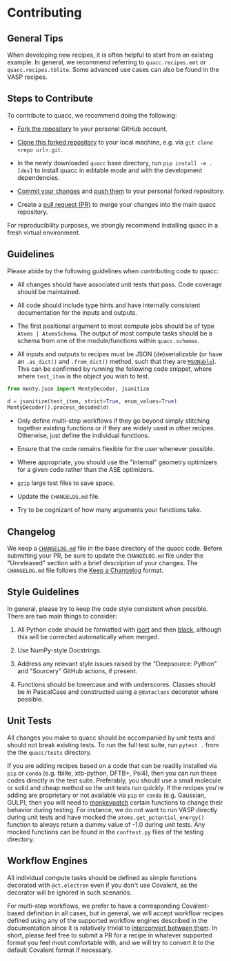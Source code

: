# Contributing

## General Tips

When developing new recipes, it is often helpful to start from an existing example. In general, we recommend referring to `quacc.recipes.emt` or `quacc.recipes.tblite`. Some advanced use cases can also be found in the VASP recipes.

## Steps to Contribute

To contribute to quacc, we recommend doing the following:

- [Fork the repository](https://docs.github.com/en/get-started/quickstart/fork-a-repo) to your personal GitHub account.

- [Clone this forked repository](https://docs.github.com/en/repositories/creating-and-managing-repositories/cloning-a-repository) to your local machine, e.g. via `git clone <repo url>.git`.

- In the newly downloaded `quacc` base directory, run `pip install -e .[dev]` to install quacc in editable mode and with the development dependencies.

- [Commit your changes](https://github.com/git-guides/git-commit) and [push them](https://github.com/git-guides/git-push) to your personal forked repository.

- Create a [pull request (PR)](https://docs.github.com/en/pull-requests/collaborating-with-pull-requests/proposing-changes-to-your-work-with-pull-requests/creating-a-pull-request) to merge your changes into the main quacc repository.

For reproducibility purposes, we strongly recommend installing quacc in a fresh virtual environment.

## Guidelines

Please abide by the following guidelines when contributing code to quacc:

- All changes should have associated unit tests that pass. Code coverage should be maintained.

- All code should include type hints and have internally consistent documentation for the inputs and outputs.

- The first positional argument to most compute jobs should be of type `Atoms | AtomsSchema`. The output of most compute tasks should be a schema from one of the module/functions within `quacc.schemas`.

- All inputs and outputs to recipes must be JSON (de)serializable (or have an `.as_dict()` and `.from_dict()` method, such that they are [`MSONable`](https://materialsvirtuallab.github.io/monty/monty.json.html)). This can be confirmed by running the following code snippet, where where `test_item` is the object you wish to test.

```python
from monty.json import MontyDecoder, jsanitize

d = jsanitize(test_item, strict=True, enum_values=True)
MontyDecoder().process_decoded(d)
```

- Only define multi-step workflows if they go beyond simply stitching together existing functions or if they are widely used in other recipes. Otherwise, just define the individual functions.

- Ensure that the code remains flexible for the user whenever possible.

- Where appropriate, you should use the "internal" geometry optimizers for a given code rather than the ASE optimizers.

- `gzip` large test files to save space.

- Update the `CHANGELOG.md` file.

- Try to be cognizant of how many arguments your functions take.

## Changelog

We keep a [`CHANGELOG.md`](https://github.com/quantum-accelerators/quacc/blob/main/CHANGELOG.md) file in the base directory of the quacc code. Before submitting your PR, be sure to update the `CHANGELOG.md` file under the "Unreleased" section with a brief description of your changes. The `CHANGELOG.md` file follows the [Keep a Changelog](https://keepachangelog.com) format.

## Style Guidelines

In general, please try to keep the code style consistent when possible. There are two main things to consider:

1. All Python code should be formatted with [isort](https://github.com/PyCQA/isort) and then [black](https://github.com/psf/black), although this will be corrected automatically when merged.

2. Use NumPy-style Docstrings.

3. Address any relevant style issues raised by the "Deepsource: Python" and "Sourcery" GitHub actions, if present.

4. Functions should be lowercase and with underscores. Classes should be in PascalCase and constructed using a `@dataclass` decorator where possible.

## Unit Tests

All changes you make to quacc should be accompanied by unit tests and should not break existing tests. To run the full test suite, run `pytest .` from the the `quacc/tests` directory.

If you are adding recipes based on a code that can be readily installed via `pip` or `conda` (e.g. tblite, xtb-python, DFTB+, Psi4), then you can run these codes directly in the test suite. Preferably, you should use a small molecule or solid and cheap method so the unit tests run quickly. If the recipes you're adding are proprietary or not available via `pip` or `conda` (e.g. Gaussian, GULP), then you will need to [monkeypatch](https://docs.pytest.org/en/7.1.x/how-to/monkeypatch.html) certain functions to change their behavior during testing. For instance, we do not want to run VASP directly during unit tests and have mocked the `atoms.get_potential_energy()` function to always return a dummy value of -1.0 during unit tests. Any mocked functions can be found in the `conftest.py` files of the testing directory.

## Workflow Engines

All individual compute tasks should be defined as simple functions decorated with `@ct.electron` even if you don't use Covalent, as the decorator will be ignored in such scenarios.

For multi-step workflows, we prefer to have a corresponding Covalent-based definition in all cases, but in general, we will accept workflow recipes defined using any of the supported workflow engines described in the documentation since it is relatively trivial to [interconvert between them](../user/wflow_syntax.md). In short, please feel free to submit a PR for a recipe in whatever supported format you feel most comfortable with, and we will try to convert it to the default Covalent format if necessary.
